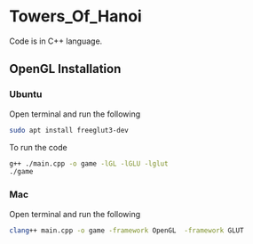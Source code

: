 # Towers_Of_Hanoi
Code is in C++ language. 
## OpenGL Installation
### Ubuntu
Open terminal and run the following
```sh
sudo apt install freeglut3-dev
```
To run the code
```sh
g++ ./main.cpp -o game -lGL -lGLU -lglut
./game
```

### Mac
Open terminal and run the following 
```sh
clang++ main.cpp -o game -framework OpenGL  -framework GLUT
```

